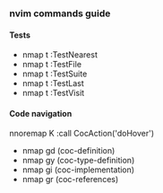 ### nvim commands guide

#### Tests

- nmap <silent> t<C-n> :TestNearest<CR>
- nmap <silent> t<C-f> :TestFile<CR>
- nmap <silent> t<C-s> :TestSuite<CR>
- nmap <silent> t<C-l> :TestLast<CR>
- nmap <silent> t<C-g> :TestVisit<CR>


#### Code navigation

nnoremap <silent> K :call CocAction('doHover')<CR>

- nmap <silent> gd <Plug>(coc-definition)
- nmap <silent> gy <Plug>(coc-type-definition)
- nmap <silent> gi <Plug>(coc-implementation)
- nmap <silent> gr <Plug>(coc-references)

